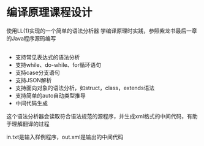 # 编译原理课程设计
使用LL(1)实现的一个简单的语法分析器
学编译原理时实践，参照紫龙书最后一章的Java程序源码编写

##
  * 支持常见表达式的语法分析
  * 支持while、do-while、for循环语句
  * 支持case分支语句
  * 支持JSON解析
  * 支持面向对象的语法分析，如struct，class，extends语法
  * 支持简单的auto自动类型推导
  * 中间代码生成

这个语法分析器会读取符合语法规范的源程序，并生成xml格式的中间代码，有助于理解翻译的过程

in.txt是输入样例程序，out.xml是输出的中间代码
